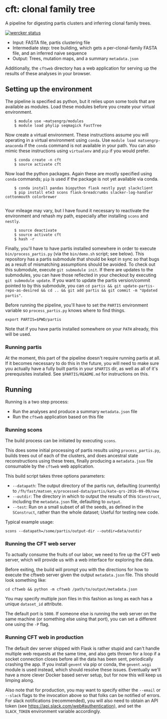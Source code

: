# cft: clonal family tree

A pipeline for digesting partis clusters and inferring clonal family trees.

[![wercker status](https://app.wercker.com/status/73265f18b3a63457ecbc79018da52162/s/master "wercker status")](https://app.wercker.com/project/byKey/73265f18b3a63457ecbc79018da52162)

* Input: FASTA file, partis clustering file
* Intermediate step: tree building, which gets a per-clonal-family FASTA file, and an inferred naive sequence
* Output: Trees, mutation maps, and a summary `metadata.json`

Additionally, the `cftweb` directory has a web application for serving
up the results of these analyses in your browser.


## Setting up the environment

The pipeline is specified as python, but it relies upon some tools
that are available as modules.  Load these modules before you create
your virtual environment.

```
	$ module use ~matsengrp/modules
	$ module load phylip seqmagick FastTree
```

Now create a virtual environment.  These instructions assume you will
operating in a virtual environment using `conda`.  Use `module load
matsengrp-anaconda` if the `conda` command is not available in your
path.  You can also mimic these instructions using `virtualenv` and
`pip` if you would prefer.

```
	$ conda create -n cft
	$ source activate cft
```

Now load the python packages.  Again these are mostly specified using
`conda` commands; `pip` is used if the package is not yet available
via conda.

```
	$ conda install pandas biopython flask nestly pyqt slackclient
	$ pip install ete3 scons flask-breadcrumbs slacker-log-handler cottonmouth colorbrewer
 
```

Your mileage may vary, but I have found it necessary to 
reactivate the environment and rehash my path, especially after
installing `scons` and `nestly`.

```
	$ source deactivate
	$ source activate cft
	$ hash -r
```

Finally, you'll have to have partis installed somewhere in order to execute `bin/process_partis.py` (via the `bin/demo.sh` script; see below).
This repository has a partis submodule that should be kept in sync so that bugs as a result of mismatching assumptions should be avoided.
To check out this submodule, execute `git submodule init`.
If there are updates to the submodules, you can have those reflected in your checkout by executing `git submodule update`.
If you want to update the partis version/commit pointed to by this submodule, you can `cd partis && git update-partis-repo-as-desired && cd .. && git add partis && git commit -m "Updated partis"`.

Before running the pipeline, you'll have to set the `PARTIS` environment variable so `process_partis.py` knows where to find things.

```
export PARTIS=$PWD/partis
```

Note that if you have partis installed somewhere on your `PATH` already, this will be used.

### Running partis

At the moment, this part of the pipeline doesn't require running partis at all.
If it becomes necessary to do this in the future, you will need to make sure you actually have a fully built partis in your `$PARTIS` dir, as well as all of it's prerequisites installed.
See `$PARTIS/README.md` for instructions on this.


## Running

Running is a two step process:

* Run the analyses and produce a summary `metadata.json` file
* Run the `cftweb` application based on this file


### Running scons

The build process can be initiated by executing `scons`.

This does some initial processing of partis results using `process_partis.py`, builds trees out of each of the clusters, and does ancestral state reconstructions using these trees, finally producing a `metadata.json` file consumable by the `cftweb` web application.

This build script takes three options parameters:

* `--datapath`: The output directory of the partis run, defaulting (currently) to `/fh/fast/matsen_e/processed-data/partis/kate-qrs-2016-09-09/new`
* `--outdir`: The directory in which to output the results of this `SConstruct`, including the `metadata.json` file, defaulting to `output`.
* `--test`: Run on a small subset of all the seeds, as defined in the `SConstruct`, rather than the whole dataset; Useful for testing new code.

Typical example usage:

```
scons --datapath=/some/partis/output-dir --outdir=data/outdir
```

### Running the CFT web server

To actually consume the fruits of our labor, we need to fire up the CFT web server, which will provide us with a web interface for exploring the data.

Before exiting, the build will prompt you with the directions for how to execute the cftweb server given the output `metadata.json` file.
This should look something like:

```
cd cftweb && python -m cftweb /path/to/output/metadata.json
```

You may specify multiple json files in this fashion as long as each has a unique `dataset_id` attribute.

The default port is `5000`.
If someone else is running the web server on the same machine (or something else using that port), you can set a different one using the `-P` flag.

### Running CFT web in production

The default dev server shipped with Flask is rather stupid and can't handle multiple web requests at the same time, and also gets thrown for a loop if a socket connection closes before all the data has been sent, periodically crashing the app.
If you install `gevent` via pip or conda, the `gevent.wsgi` module is used instead, which should resolve these issues.
Eventually we'll have a more clever Docker based server setup, but for now this will keep us limping along.

Also note that for production, you may want to specify either the `--email` or `--slack` flags to the invocation above so that folks can be notified of errors.
For slack notifications (recommended), you will also need to obtain an API token (see <https://api.slack.com/web#authentication>), and set the `SLACK_TOKEN` environment variable accordingly.


